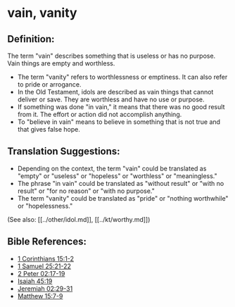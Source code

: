 # vain, vanity #

## Definition: ##

The term "vain" describes something that is useless or has no purpose. Vain things are empty and worthless.

* The term "vanity" refers to worthlessness or emptiness. It can also refer to pride or arrogance.
* In the Old Testament, idols are described as vain things that cannot deliver or save. They are worthless and have no use or purpose.
* If something was done "in vain," it means that there was no good result from it. The effort or action did not accomplish anything.
* To "believe in vain" means to believe in something that is not true and that gives false hope.

## Translation Suggestions: ##

* Depending on the context, the term "vain" could be translated as "empty" or "useless" or "hopeless" or "worthless" or "meaningless."
* The phrase "in vain" could be translated as "without result" or "with no result" or "for no reason" or "with no purpose."
* The term "vanity" could be translated as "pride" or "nothing worthwhile" or "hopelessness."

(See also: [[../other/idol.md]], [[../kt/worthy.md]])

## Bible References: ##

* [1 Corinthians 15:1-2](en/tn/1co/help/15/01)
* [1 Samuel 25:21-22](en/tn/1sa/help/25/21)
* [2 Peter 02:17-19](en/tn/2pe/help/02/17)
* [Isaiah 45:19](en/tn/isa/help/45/19)
* [Jeremiah 02:29-31](en/tn/jer/help/02/29)
* [Matthew 15:7-9](en/tn/mat/help/15/07)